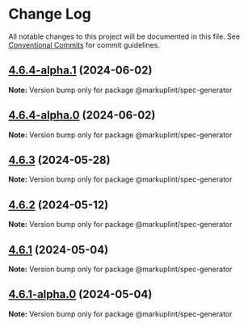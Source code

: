 # Change Log

All notable changes to this project will be documented in this file.
See [Conventional Commits](https://conventionalcommits.org) for commit guidelines.

## [4.6.4-alpha.1](https://github.com/markuplint/markuplint/compare/@markuplint/spec-generator@4.6.4-alpha.0...@markuplint/spec-generator@4.6.4-alpha.1) (2024-06-02)

**Note:** Version bump only for package @markuplint/spec-generator





## [4.6.4-alpha.0](https://github.com/markuplint/markuplint/compare/@markuplint/spec-generator@4.6.3...@markuplint/spec-generator@4.6.4-alpha.0) (2024-06-02)

**Note:** Version bump only for package @markuplint/spec-generator

## [4.6.3](https://github.com/markuplint/markuplint/compare/@markuplint/spec-generator@4.6.2...@markuplint/spec-generator@4.6.3) (2024-05-28)

**Note:** Version bump only for package @markuplint/spec-generator

## [4.6.2](https://github.com/markuplint/markuplint/compare/@markuplint/spec-generator@4.6.1...@markuplint/spec-generator@4.6.2) (2024-05-12)

**Note:** Version bump only for package @markuplint/spec-generator

## [4.6.1](https://github.com/markuplint/markuplint/compare/@markuplint/spec-generator@4.6.1-alpha.0...@markuplint/spec-generator@4.6.1) (2024-05-04)

**Note:** Version bump only for package @markuplint/spec-generator

## [4.6.1-alpha.0](https://github.com/markuplint/markuplint/compare/@markuplint/spec-generator@4.6.0...@markuplint/spec-generator@4.6.1-alpha.0) (2024-05-04)

**Note:** Version bump only for package @markuplint/spec-generator
